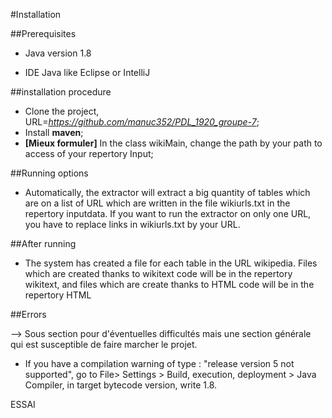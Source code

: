 #Installation

##Prerequisites

- Java version 1.8

- IDE Java like Eclipse or IntelliJ

##installation procedure

- Clone the project, URL=*https://github.com/manuc352/PDL_1920_groupe-7*;
- Install __maven__;
- **[Mieux formuler]** In the class wikiMain, change the path by your path to access of your repertory Input;

##Running options

- Automatically, the extractor will extract a big quantity of tables which are on a list of URL which are written in the file wikiurls.txt in the repertory inputdata. 
If you want to run the extractor on only one URL, you have to replace links in wikiurls.txt by your URL.   

##After running 

- The system has created a file for each table in the URL wikipedia. 
Files which are created thanks to wikitext code will be in the repertory wikitext, and files which are create thanks to HTML code will be in the repertory HTML

##Errors 

--> Sous section pour d'éventuelles difficultés mais une section générale qui est susceptible de faire marcher le projet.

-  If you have a compilation warning of type : "release version 5 not supported", 
go to File> Settings > Build, execution, deployment > Java Compiler, in target bytecode version, write 1.8.

ESSAI
